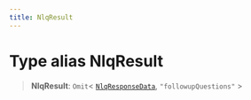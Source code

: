 ```yaml
---
title: NlqResult
---
```


# Type alias NlqResult

> **NlqResult**: `Omit`\< [`NlqResponseData`](../interfaces/interface.NlqResponseData.md), `"followupQuestions"` \>
